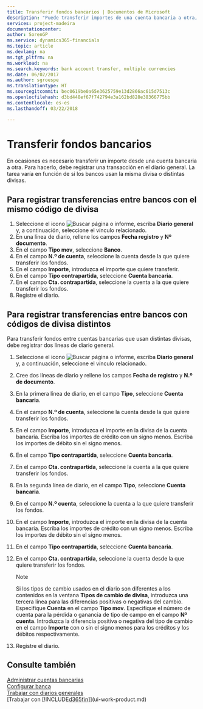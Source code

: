 ```yaml
---
title: Transferir fondos bancarios | Documentos de Microsoft
description: "Puede transferir importes de una cuenta bancaria a otra, con divisas distintas, registrando la transacción en el diario general."
services: project-madeira
documentationcenter: 
author: SorenGP
ms.service: dynamics365-financials
ms.topic: article
ms.devlang: na
ms.tgt_pltfrm: na
ms.workload: na
ms.search.keywords: bank account transfer, multiple currencies
ms.date: 06/02/2017
ms.author: sgroespe
ms.translationtype: HT
ms.sourcegitcommit: bec0619be0a65e3625759e13d2866ac615d7513c
ms.openlocfilehash: d3bd448ef67f742794e3a162bd828e38366775bb
ms.contentlocale: es-es
ms.lasthandoff: 03/22/2018

---
```

# <a name="transfer-bank-funds"></a>Transferir fondos bancarios
En ocasiones es necesario transferir un importe desde una cuenta bancaria a otra. Para hacerlo, debe registrar una transacción en el diario general. La tarea varía en función de si los bancos usan la misma divisa o distintas divisas.

## <a name="to-post-a-transfer-between-bank-accounts-with-the-same-currency-code"></a>Para registrar transferencias entre bancos con el mismo código de divisa
1. Seleccione el icono ![Buscar página o informe](media/ui-search/search_small.png "icono Buscar página o informe"), escriba **Diario general** y, a continuación, seleccione el vínculo relacionado.
2. En una línea de diario, rellene los campos **Fecha registro** y **Nº documento**.
3. En el campo **Tipo mov**, seleccione **Banco**.
4. En el campo **N.º de cuenta**, seleccione la cuenta desde la que quiere transferir los fondos.
5. En el campo **Importe**, introduzca el importe que quiere transferir.
6. En el campo **Tipo contrapartida**, seleccione **Cuenta bancaria**.
7. En el campo **Cta. contrapartida**, seleccione la cuenta a la que quiere transferir los fondos.
8. Registre el diario.

## <a name="to-post-a-transfer-between-bank-accounts-with-different-currency-codes"></a>Para registrar transferencias entre bancos con códigos de divisa distintos
Para transferir fondos entre cuentas bancarias que usan distintas divisas, debe registrar dos líneas de diario general.

1. Seleccione el icono ![Buscar página o informe](media/ui-search/search_small.png "icono Buscar página o informe"), escriba **Diario general** y, a continuación, seleccione el vínculo relacionado.
2. Cree dos líneas de diario y rellene los campos **Fecha de registro** y **N.º de documento**.
3. En la primera línea de diario, en el campo **Tipo**, seleccione **Cuenta bancaria**.
4. En el campo **N.º de cuenta**, seleccione la cuenta desde la que quiere transferir los fondos.
5. En el campo **Importe**, introduzca el importe en la divisa de la cuenta bancaria. Escriba los importes de crédito con un signo menos. Escriba los importes de débito sin el signo menos.
6. En el campo **Tipo contrapartida**, seleccione **Cuenta bancaria**.
7. En el campo **Cta. contrapartida**, seleccione la cuenta a la que quiere transferir los fondos.
8. En la segunda línea de diario, en el campo **Tipo**, seleccione **Cuenta bancaria**.
9. En el campo **N.º cuenta**, seleccione la cuenta a la que quiere transferir los fondos.
10. En el campo **Importe**, introduzca el importe en la divisa de la cuenta bancaria. Escriba los importes de crédito con un signo menos. Escriba los importes de débito sin el signo menos.
11. En el campo **Tipo contrapartida**, seleccione **Cuenta bancaria**.  
12. En el campo **Cta. contrapartida**, seleccione la cuenta desde la que quiere transferir los fondos.

    > [!NOTE]  
    >   Si los tipos de cambio usados en el diario son diferentes a los contenidos en la ventana **Tipos de cambio de divisa**, introduzca una tercera línea para las diferencias positivas o negativas del cambio. Especifique **Cuenta** en el campo **Tipo mov**. Especifique el número de cuenta para la pérdida o ganancia de tipo de campo en el campo **Nº cuenta**. Introduzca la diferencia positiva o negativa del tipo de cambio en el campo **Importe** con o sin el signo menos para los créditos y los débitos respectivamente.
13. Registre el diario.

## <a name="see-also"></a>Consulte también
[Administrar cuentas bancarias](bank-manage-bank-accounts.md)  
[Configurar banca](bank-setup-banking.md)  
[Trabajar con diarios generales](ui-work-general-journals.md)  
[Trabajar con [!INCLUDE[d365fin](includes/d365fin_md.md)]](ui-work-product.md)

